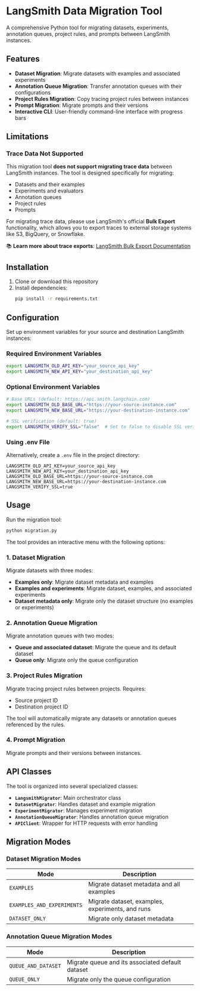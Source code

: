 # LangSmith Data Migration Tool

A comprehensive Python tool for migrating datasets, experiments, annotation queues, project rules, and prompts between LangSmith instances.

## Features

- **Dataset Migration**: Migrate datasets with examples and associated experiments
- **Annotation Queue Migration**: Transfer annotation queues with their configurations
- **Project Rules Migration**: Copy tracing project rules between instances
- **Prompt Migration**: Migrate prompts and their versions
- **Interactive CLI**: User-friendly command-line interface with progress bars

## Limitations

### Trace Data Not Supported
This migration tool **does not support migrating trace data** between LangSmith instances. The tool is designed specifically for migrating:
- Datasets and their examples
- Experiments and evaluators
- Annotation queues
- Project rules
- Prompts

For migrating trace data, please use LangSmith's official **Bulk Export** functionality, which allows you to export traces to external storage systems like S3, BigQuery, or Snowflake. 

📚 **Learn more about trace exports**: [LangSmith Bulk Export Documentation](https://docs.langchain.com/langsmith/data-export#bulk-exporting-trace-data)

## Installation
1. Clone or download this repository
2. Install dependencies:
   ```bash
   pip install -r requirements.txt
   ```

## Configuration

Set up environment variables for your source and destination LangSmith instances:

### Required Environment Variables

```bash
export LANGSMITH_OLD_API_KEY="your_source_api_key"
export LANGSMITH_NEW_API_KEY="your_destination_api_key"
```

### Optional Environment Variables

```bash
# Base URLs (default: https://api.smith.langchain.com)
export LANGSMITH_OLD_BASE_URL="https://your-source-instance.com"
export LANGSMITH_NEW_BASE_URL="https://your-destination-instance.com"

# SSL verification (default: true)
export LANGSMITH_VERIFY_SSL="false"  # Set to false to disable SSL verification
```

### Using .env File

Alternatively, create a `.env` file in the project directory:

```env
LANGSMITH_OLD_API_KEY=your_source_api_key
LANGSMITH_NEW_API_KEY=your_destination_api_key
LANGSMITH_OLD_BASE_URL=https://your-source-instance.com
LANGSMITH_NEW_BASE_URL=https://your-destination-instance.com
LANGSMITH_VERIFY_SSL=true
```

## Usage

Run the migration tool:

```bash
python migration.py
```

The tool provides an interactive menu with the following options:

### 1. Dataset Migration

Migrate datasets with three modes:
- **Examples only**: Migrate dataset metadata and examples
- **Examples and experiments**: Migrate dataset, examples, and associated experiments
- **Dataset metadata only**: Migrate only the dataset structure (no examples or experiments)

### 2. Annotation Queue Migration

Migrate annotation queues with two modes:
- **Queue and associated dataset**: Migrate the queue and its default dataset
- **Queue only**: Migrate only the queue configuration

### 3. Project Rules Migration

Migrate tracing project rules between projects. Requires:
- Source project ID
- Destination project ID

The tool will automatically migrate any datasets or annotation queues referenced by the rules.

### 4. Prompt Migration

Migrate prompts and their versions between instances.

## API Classes
The tool is organized into several specialized classes:
- **`LangsmithMigrator`**: Main orchestrator class
- **`DatasetMigrator`**: Handles dataset and example migration
- **`ExperimentMigrator`**: Manages experiment migration
- **`AnnotationQueueMigrator`**: Handles annotation queue migration
- **`APIClient`**: Wrapper for HTTP requests with error handling

## Migration Modes

### Dataset Migration Modes

| Mode | Description |
|------|-------------|
| `EXAMPLES` | Migrate dataset metadata and all examples |
| `EXAMPLES_AND_EXPERIMENTS` | Migrate dataset, examples, experiments, and runs |
| `DATASET_ONLY` | Migrate only dataset metadata |

### Annotation Queue Migration Modes

| Mode | Description |
|------|-------------|
| `QUEUE_AND_DATASET` | Migrate queue and its associated default dataset |
| `QUEUE_ONLY` | Migrate only the queue configuration |

